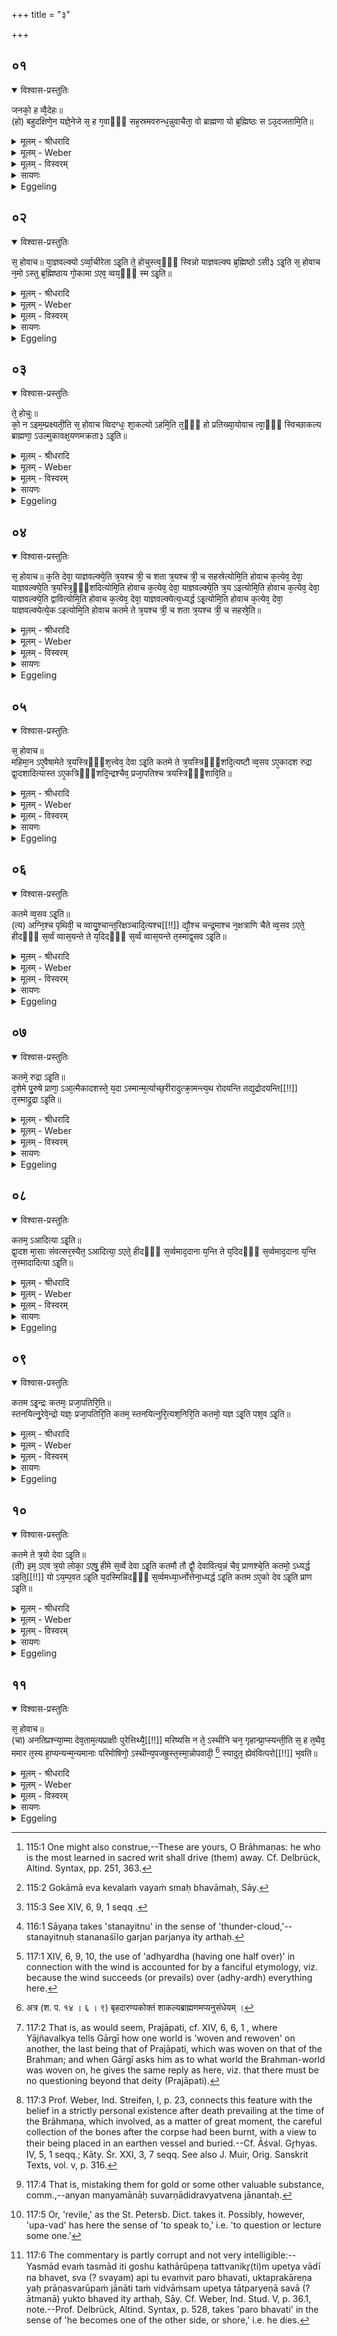 +++
title = "३"

+++


## ०१


<details open><summary>विश्वास-प्रस्तुतिः</summary>

जनको᳘ ह व्वै᳘देहः॥  
(हो) बहुदक्षिणे᳘न यज्ञे᳘नेजे स᳘ ह ग᳘वाᳫँ᳭ सह᳘स्रमवरुन्ध᳘न्नुवाचैता᳘ वो ब्राह्मणा यो ब्र᳘ह्मिष्ठः स ऽउ᳘दजतामि᳘ति॥
</details>

<details><summary>मूलम् - श्रीधरादि</summary>

जनको᳘ ह व्वै᳘देहः॥  
(हो) बहुदक्षिणे᳘न यज्ञे᳘नेजे स᳘ ह ग᳘वाᳫँ᳭ सह᳘स्रमवरुन्ध᳘न्नुवाचैता᳘ वो ब्राह्मणा यो ब्र᳘ह्मिष्ठः स ऽउ᳘दजतामि᳘ति॥
</details>

<details><summary>मूलम् - Weber</summary>

जनको᳘ ह वै᳘देहो॥  
बहुदक्षिणे᳘न यज्ञे᳘नेजे स᳘ ह ग᳘वाᳫं सह᳘स्रमवरुन्ध᳘न्नुवाचैता᳘ वो ब्राह्मणा यो ब्र᳘ह्मिष्ठः स उ᳘दजतामि᳘ति॥
</details>

<details><summary>मूलम् - विस्वरम्</summary>

जनको ह वैदेहो बहुदक्षिणेन यज्ञेनेजे । स ह गवां सहस्रमवरुन्धन्नुवाच । एता वो ब्राह्मणा यो ब्रह्मिष्ठः स उदजतामिति ॥ १ ॥ 
</details>

<details><summary>सायणः</summary>

अथ अग्निहोत्रदर्शपूर्णमासादियागदेवतानां तत्त्वतः प्राणशब्दाभिधेयपरमात्मरूपतां विजिगीषुकथामुखेन विवक्षुः आख्यायिकां प्रस्तौति- **जनको ह वैदेह** इति । विदेहदेशानां राजा 'वैदेहः' । **बहुदक्षिणेने**ति । सहस्रसर्ववेदसदक्षिणेनेत्यर्थः । 'यज्ञेन ईजे' इष्टवान् । यजेर्लिटि यजादित्वात् संप्रसारणम् । **स ह गवामि**त्यादि । 'सः' खलु जनकः 'गवां सहस्रं' यज्ञसंभाराय 'अवरुन्धन्' स्थापयन्नुवाच । हे ब्राह्मणाः ! 'वः' युष्माकं मध्ये 'यो ब्रह्मिष्ठः' ब्रह्मनिष्ठो विद्यातिशयवान् । 'स एताः' सहस्रसंख्याका गाः 'उदजतां' उत्क्षिपतु स्वगृहं गमयत्वित्यर्थः । "अज गतिक्षेपणयोः" (धा. पा. भ्वा. प. २३०) इति धातुः ॥ १ ॥ 
</details>

<details><summary>Eggeling</summary>

1. Janaka of Videha performed a sacrifice accompanied with numerous gifts to the priests. Setting apart a thousand cows, he said, 'He who is the most learned in sacred writ amongst you, O Brāhmaṇas, shall drive away these (cows) [^egg_355]!'

[^egg_355]: 115:1 One might also construe,--These are yours, O Brāhmaṇas: he who is the most learned in sacred writ shall drive (them) away. Cf. Delbrück, Altind. Syntax, pp. 251, 363.
</details>


## ०२


<details open><summary>विश्वास-प्रस्तुतिः</summary>

स᳘ होवाच॥ 
या᳘ज्ञवल्क्यो ऽर्व्वा᳘चीरेता ऽइ᳘ति ते᳘ होचुस्त्व᳘ᳫँ᳘ स्विन्नो याज्ञवल्क्य ब्र᳘ह्मिष्ठो ऽसी३ ऽइ᳘ति स᳘ होवाच न᳘मो ऽस्तु ब्र᳘ह्मिष्ठाय गो᳘कामा ऽएव᳘ व्वय᳘ᳫँ᳘ स्म ऽइ᳘ति॥
</details>

<details><summary>मूलम् - श्रीधरादि</summary>

स᳘ होवाच॥ 
या᳘ज्ञवल्क्यो ऽर्व्वा᳘चीरेता ऽइ᳘ति ते᳘ होचुस्त्व᳘ᳫँ᳘ स्विन्नो याज्ञवल्क्य ब्र᳘ह्मिष्ठो ऽसी३ ऽइ᳘ति स᳘ होवाच न᳘मो ऽस्तु ब्र᳘ह्मिष्ठाय गो᳘कामा ऽएव᳘ व्वय᳘ᳫँ᳘ स्म ऽइ᳘ति॥
</details>

<details><summary>मूलम् - Weber</summary>

स᳘ होवाच या᳘ज्ञवल्क्यो॥  
ऽर्वाचीरेता इ᳘ति ते᳘ होचुस्त्व᳘ᳫं᳘ स्विन्नो याज्ञवल्क्य ब्र᳘ह्मिष्ठोऽसी३ इ᳘ति स᳘ होवाच न᳘मोऽस्तु ब्र᳘ह्मिष्ठाय गो᳘कामा एव᳘ वय᳘ᳫं᳘ स्म इ᳘ति॥
</details>

<details><summary>मूलम् - विस्वरम्</summary>

स होवाच याज्ञवल्क्यः- अर्वाचीरेता इति । ते होचुः । त्वं स्विन्नो याज्ञवल्क्य ब्रह्मिष्ठो ऽसी ३ इति । स होवाच- नमो ऽस्तु ब्रह्मिष्ठाय, गोकामा एव वयं स्म इति ॥ २ ॥ 
</details>

<details><summary>सायणः</summary>

एवं स राज्ञो वाक्यमाकर्ण्य याज्ञवल्क्यो मदीयं गृहं प्रति एता गावः प्रस्थापनीया इत्युक्तवानित्याह- **स होवाचे**ति । 'अर्वाचीः' अस्मदभिमुखाः 'एताः' गाः उदजतामित्यनुषंगः । एतत् याज्ञवल्क्यवाक्यं श्रुत्वा क्रुद्धानां अन्येषां ब्राह्मणानां वचनं दर्शयति- **त्वं स्विदि**ति । हे याज्ञवल्क्य ! 'नः' अस्माकं मध्ये 'त्वं स्वित्' स्विदिति वितर्के । त्वं किं ? 'ब्रह्मिष्ठो ऽसि' ब्रह्मवित्तमो ऽसि इति ”क्षियाशीःप्रैषेषु तिङाकांक्षम्” (पा. सू. ८ । २ । १०४) इति निन्दायां प्लुतिः । एवमधिक्षिप्ते सति याज्ञवल्क्येन यदुक्तं तद्दर्शयति- **स होवाचे**ति । युष्माकं मध्ये 'ब्रह्मिष्ठाय' नमो ऽस्तु । 'गोकामा एव वयं' केवलं 'स्मः' भवाम इति ॥ २ ॥ 
</details>

<details><summary>Eggeling</summary>

2. Yājñavalkya then said, 'This way (drive) them!' They said, 'Art thou really the most learned in sacred writ amongst us, Yājñavalkya?' He replied, 'Reverence be to him who is most learned in sacred writ! We are but hankering after cows [^egg_356]!'

[^egg_356]: 115:2 Gokāmā eva kevalaṁ vayaṁ smaḥ bhavāmaḥ, Sāy.
</details>


## ०३


<details open><summary>विश्वास-प्रस्तुतिः</summary>

ते᳘ होचुः॥  
को᳘ न ऽइम᳘म्प्रक्ष्यती᳘ति स᳘ होवाच व्विदग्धः᳘ शा᳘कल्यो ऽहमि᳘ति त᳘ᳫँ᳘ हो प्रतिख्या᳘योवाच त्वा᳘ᳫँ᳘ स्विच्छाकल्य ब्राह्मणा᳘ ऽउल्मुकावक्ष᳘यणमक्रता३ ऽइ᳘ति॥
</details>

<details><summary>मूलम् - श्रीधरादि</summary>

ते᳘ होचुः॥  
को᳘ न ऽइम᳘म्प्रक्ष्यती᳘ति स᳘ होवाच व्विदग्धः᳘ शा᳘कल्यो ऽहमि᳘ति त᳘ᳫँ᳘ हो प्रतिख्या᳘योवाच त्वा᳘ᳫँ᳘ स्विच्छाकल्य ब्राह्मणा᳘ ऽउल्मुकावक्ष᳘यणमक्रता३ ऽइ᳘ति॥
</details>

<details><summary>मूलम् - Weber</summary>

ते᳘ होचुः॥  
को᳘ न इम᳘म् प्रक्ष्यती᳘ति स᳘ होवाच विदग्धः शा᳘कल्योऽहमि᳘ति त᳘ᳫं᳘ ह प्रतिख्या᳘योवाच त्वा᳘ᳫं᳘ स्विछाकल्य ब्राह्मणा᳘ उल्मुकावक्ष᳘यणमक्रता३इ᳘ति॥
</details>

<details><summary>मूलम् - विस्वरम्</summary>

ते होचुः- को न इमं प्रक्ष्यतीति, स होवाच विदग्धः शाकल्यः- अहमिति । तं हो प्रतिख्यायोवाच । त्वां स्विच्छाकल्य ! ब्राह्मणा उल्मुकावक्षयणमक्रता ३ इति ॥ ३ ॥ 
</details>

<details><summary>सायणः</summary>

एवमुपहसिते सति अन्यैर्ब्राह्मणैर्यत् कृतं तदुपन्यस्यति- **ते होचुरि**ति । 'ते 'ह' खलु ब्राह्मणाः । 'ऊचुः' उक्तवंतः । 'नः' अस्माकं मध्ये 'कः' 'इमं' याज्ञवल्क्यं 'प्रक्ष्यति' प्रष्टुं समर्थो भवतीति । एवं विचारावस्थायामेव 'विदग्धः' प्रगल्भः 'शाकल्यः' नाम प्रसिद्धो महर्षिः 'उवाच' अहं प्रक्ष्यामीति । 'तं' शाकल्यं 'प्रतिख्याय' प्रत्यवेक्ष्य याज्ञवल्क्यः 'उवाच' । हे शाकल्य ! इमे 'ब्राह्मणाः' । स्विदिति वितर्के । नूनं 'त्वां' उल्मुकावक्षयणम् । अर्द्धदग्धकाष्ठमुल्मुकं तस्य बहिर्निरसनं अवक्षयणं विनाशः । तादृगवक्षयणं तथाविधं त्वां 'अक्रत' अकृषंत । "मन्त्रे घस०"- (पा. सू. २ । ४ । ८०) इत्यादिना च्लेर्लुक् । अत्रापि पूर्ववन्निन्दायां प्लुतिः ॥ ३ ॥ 
</details>

<details><summary>Eggeling</summary>

3. They then said (to one another), 'Which of us shall question him?' The shrewd Śākalya said, 'I!' When he (Yājñavalkya) saw him, he said, 'Have the Brāhmaṇas made of thee a thing for quenching the firebrand, Śākalya?'
</details>


## ०४


<details open><summary>विश्वास-प्रस्तुतिः</summary>

स᳘ होवाच॥ 
क᳘ति देवा᳘ याज्ञवल्क्ये᳘ति त्र᳘यश्च त्री᳘ च शता त्र᳘यश्च त्री᳘ च सहस्रेत्योमि᳘ति होवाच क᳘त्येव᳘ देवा᳘ याज्ञवल्क्ये᳘ति त्र᳘यस्त्रि᳘ᳫँ᳘शदित्योमि᳘ति होवाच क᳘त्येव᳘ देवा᳘ याज्ञवल्क्ये᳘ति त्र᳘य ऽइत्योमि᳘ति होवाच क᳘त्येव᳘ देवा᳘ याज्ञवल्क्ये᳘ति द्वावित्योमि᳘ति होवाच क᳘त्येव᳘ देवा᳘ याज्ञवल्क्येत्य᳘ध्यर्द्ध ऽइ᳘त्योमि᳘ति होवाच क᳘त्येव᳘ देवा᳘ याज्ञवल्क्येत्ये᳘क ऽइत्योमि᳘ति होवाच कतमे ते त्र᳘यश्च त्री᳘ च शता त्र᳘यश्च त्री᳘ च सहस्रे᳘ति॥
</details>

<details><summary>मूलम् - श्रीधरादि</summary>

स᳘ होवाच॥ 
क᳘ति देवा᳘ याज्ञवल्क्ये᳘ति त्र᳘यश्च त्री᳘ च शता त्र᳘यश्च त्री᳘ च सहस्रेत्योमि᳘ति होवाच क᳘त्येव᳘ देवा᳘ याज्ञवल्क्ये᳘ति त्र᳘यस्त्रि᳘ᳫँ᳘शदित्योमि᳘ति होवाच क᳘त्येव᳘ देवा᳘ याज्ञवल्क्ये᳘ति त्र᳘य ऽइत्योमि᳘ति होवाच क᳘त्येव᳘ देवा᳘ याज्ञवल्क्ये᳘ति द्वावित्योमि᳘ति होवाच क᳘त्येव᳘ देवा᳘ याज्ञवल्क्येत्य᳘ध्यर्द्ध ऽइ᳘त्योमि᳘ति होवाच क᳘त्येव᳘ देवा᳘ याज्ञवल्क्येत्ये᳘क ऽइत्योमि᳘ति होवाच कतमे ते त्र᳘यश्च त्री᳘ च शता त्र᳘यश्च त्री᳘ च सहस्रे᳘ति॥
</details>

<details><summary>मूलम् - Weber</summary>

स᳘ होवाच क᳘ति देवा याज्ञवल्क्ये᳘ति त्र᳘यश्च त्री᳘ च शता त्र᳘यश्च त्री᳘ च सहस्रेत्योमि᳘ति होवाच क᳘त्येव᳘ देवा᳘ याज्ञवल्क्ये᳘ति त्र᳘यस्त्रिंशदित्योमि᳘ति होवाच क᳘त्येव᳘ देवा᳘ याज्ञवल्क्ये᳘ति त्र᳘य इत्योमि᳘ति होवाच क᳘त्येव᳘ देवा᳘ याज्ञवल्क्ये᳘ति द्वावित्योमि᳘ति होवाच क᳘त्येव᳘ देवा᳘ याज्ञवल्क्येत्य᳘ध्यर्ध इत्योमि᳘ति होवाच क᳘त्येव᳘ देवा᳘ याज्ञवल्क्येत्ये᳘क इत्योमि᳘ति होवाच कतमे ते त्र᳘यश्च त्री᳘ च शता त्र᳘यश्च त्री᳘ च सहस्रे᳘ति॥
</details>

<details><summary>मूलम् - विस्वरम्</summary>

स होवाच- कति देवा याज्ञवल्क्य ! इति, त्रयश्च त्री च शता त्रयश्च त्री च सहस्रेति, ओमिति होवाच । कत्येव देवा याज्ञवल्क्य ! इति त्रयस्त्रिँ शदिति, ओमिति होवाच । कत्येव देवा याज्ञवल्क्य ! इति, त्रय इति, ओमिति होवाच । कत्येव देवा याज्ञवल्क्य ! इति, द्वाविति, ओमिति होवाच । कत्येव देवा याज्ञवल्क्य ! इति, अध्यर्द्ध इति, ओमिति होवाच । कत्येव देवा याज्ञवल्क्य ! इति, एक इति, ओमिति होवाच । कतमे ते त्रयश्च त्री च शता त्रयश्च त्री च सहस्रेति ॥ ४ ॥ 
</details>

<details><summary>सायणः</summary>

एतद्वाक्यमनादृत्यैव शाकल्यः प्रष्टुमुपचक्रमे इत्याह- **स होवाचे**ति । हे याज्ञवल्क्य ! 'कति' संख्याका 'देवाः' अग्निहोत्रादिषु कर्मसु हविर्भोक्तृत्वेन वर्तत इति प्रश्नः । 'त्रयस्त्रिंशदिति' अस्योत्तरं याज्ञवल्क्येनोक्तम् । ओमिति निपात एवंशब्दार्थः । हे याज्ञवल्क्य ! त्वया यदुक्त त्रयस्त्रिंशत्संख्याका देवा इति एवमेवैतदिति शाकल्यो ऽङ्गीचकारेत्यर्थः । पुनरपि विशेषजिज्ञासया पृच्छति- **कति देवा** इति । प्रश्नस्य वक्ष्यमाणस्य सर्वस्य एकविषयत्वद्योतनाय सर्वत्र एवकारः । अन्यत् निगदसिद्धम् । द्वितीयप्रश्नस्य 'त्रयः' इत्युत्तरम् । तृतीयस्य 'द्वौ' इति । 'अध्यर्द्धः' इति चतुर्थस्य । 'एकः' इति पंचमप्रश्नस्योत्तरम् । एवं शाकल्ययाज्ञवल्क्ययोः प्रश्नप्रतिवचनाभ्यां पर्यवसितदेवतायाः एकत्वं प्रदर्श्य पुनः शाकल्यस्य उक्ताक्षेपपरं प्रश्नमुद्भावयति- **कतमे ते** इति । वैश्वदेवनिविदि एवमाम्नायते- "त्रयश्च त्री च शता त्रयश्च त्री च सहस्रा" इति । अयमर्थः- अधिकानि त्रीणि शतानि त्रीणि सहस्राणि च । एतत्संख्यासंख्येया विश्वे देवाः । 'ते कतमे' किंरूपाः । त्रयस्त्रिंशदादिषु त्वयोक्तेषु यजनीयेष्वनंतर्भावादित्यर्थः ॥ ४ ॥ 
</details>

<details><summary>Eggeling</summary>

4. He said [^egg_357], 'How many gods are there, Yājñavalkya?'--'Three hundred and three, and three thousand and three,' he replied.--'Yea, so it is!' he said. 'How many gods are there really, Yājñavalkya?'--'Thirty-three.'--'Yea, so it is!' he said.

[^egg_357]: 115:3 See XIV, 6, 9, 1 seqq .

 'How many gods are there really, Yājñavalkya?'--'Three.'--'Yea, so it is!' he said. 'How many gods are there really, Yājñavalkya?'--'Two.'--'Yea, so it is!' he said. 'How many gods are there really, Yājñavalkya?'--'One and a half.'--'Yea, so it is!' he said. 'How many gods are there really, Yājñavalkya?'--'One.'--'Yea, so it is!' he said. 'Who are those three hundred and three, and three thousand and three?'
</details>


## ०५


<details open><summary>विश्वास-प्रस्तुतिः</summary>

स᳘ होवाच॥  
महिमा᳘न ऽए᳘वैषामेते त्र᳘यस्त्रिᳫँ᳭श᳘त्त्वेव᳘ देवा ऽइ᳘ति कतमे ते त्र᳘यस्त्रिᳫँ᳭शदि᳘त्यष्टौ व्व᳘सव ऽए᳘कादश रुद्रा द्वा᳘दशादित्यास्त ऽए᳘कत्रिᳫँ᳭शदि᳘न्द्रश्चैव᳘ प्रजा᳘पतिश्च त्रयस्त्रिᳫँ᳭शावि᳘ति॥
</details>

<details><summary>मूलम् - श्रीधरादि</summary>

स᳘ होवाच॥  
महिमा᳘न ऽए᳘वैषामेते त्र᳘यस्त्रिᳫँ᳭श᳘त्त्वेव᳘ देवा ऽइ᳘ति कतमे ते त्र᳘यस्त्रिᳫँ᳭शदि᳘त्यष्टौ व्व᳘सव ऽए᳘कादश रुद्रा द्वा᳘दशादित्यास्त ऽए᳘कत्रिᳫँ᳭शदि᳘न्द्रश्चैव᳘ प्रजा᳘पतिश्च त्रयस्त्रिᳫँ᳭शावि᳘ति॥
</details>

<details><summary>मूलम् - Weber</summary>

स᳘ होवाच॥  
महिमा᳘न एॗवैषामेते त्र᳘यस्त्रिंशॗत्त्वेव᳘ देवा इ᳘ति कतमे ते त्र᳘यस्त्रिंशदि᳘त्यष्टौ व᳘सव ए᳘कादश रुद्रा द्वा᳘दशादित्यास्त ए᳘कत्रिंशदि᳘न्द्रश्चैव᳘ प्रजा᳘पतिश्च त्रयस्त्र्ंशावि᳘ति॥
</details>

<details><summary>मूलम् - विस्वरम्</summary>

स होवाच- महिमान एवैषामेते, त्रयस्त्रिंशत्त्वेव देवा इति । कतमे ते त्रयस्त्रिंशदिति । अष्टौ वसवः, एकादश रुद्राः, द्वादशादित्याः, त एकत्रिंशत् । इंद्रश्चैव प्रजापतिश्च त्रयस्त्रिंशाविति ॥ ५ ॥ 
</details>

<details><summary>सायणः</summary>

'सः' खलु याज्ञवल्क्यः 'उवाच' 'एषां' त्रयस्त्रिंशत्संख्याकानां देवानां 'महिमान एव' त्रयश्च त्री च शतेत्यादीनि केवलं माहात्म्यमानान्मन्ये । 'त्रयस्त्रिंशदिति' यदुक्तं स एव परमार्थ इत्याह- **त्रयस्त्रिंशत्त्वेवे**ति । के पुनस्ते त्रयस्त्रिंशदिति पृच्छति- **कतमे त** इति । 'अष्टौ वसवः' इत्यादि तस्योत्तरम् । **त्रयस्त्रिंशावि**ति । त्रयस्त्रिंशत्संख्यापूरकावित्यर्थः । निगदसिद्धमन्यत् ॥ ५ ॥ 
</details>

<details><summary>Eggeling</summary>

5. He replied, 'These are their powers, but thirty-three gods indeed there are.'--'Who are those thirty-three? Eight Vasus, eleven Rudras, and twelve Ādityas,--that makes thirty-one; and Indra and Prajāpati make up the thirty-three.'
</details>


## ०६


<details open><summary>विश्वास-प्रस्तुतिः</summary>

कतमे व्व᳘सव ऽइ᳘ति॥  
(त्य) अग्नि᳘श्च पृथिवी᳘ च व्वायु᳘श्चान्त᳘रिक्षञ्चादि᳘त्यश्च[[!!]] द्यौ᳘श्च चन्द्र᳘माश्च न᳘क्षत्राणि चैते व्व᳘सव ऽएते᳘ हीदᳫँ᳭ स᳘र्व्वं व्वास᳘यन्ते ते य᳘दिदᳫँ᳭ स᳘र्व्वं व्वास᳘यन्ते त᳘स्माद्व᳘सव ऽइ᳘ति॥
</details>

<details><summary>मूलम् - श्रीधरादि</summary>

कतमे व्व᳘सव ऽइ᳘ति॥  
(त्य) अग्नि᳘श्च पृथिवी᳘ च व्वायु᳘श्चान्त᳘रिक्षञ्चादि᳘त्यश्च[[!!]] द्यौ᳘श्च चन्द्र᳘माश्च न᳘क्षत्राणि चैते व्व᳘सव ऽएते᳘ हीदᳫँ᳭ स᳘र्व्वं व्वास᳘यन्ते ते य᳘दिदᳫँ᳭ स᳘र्व्वं व्वास᳘यन्ते त᳘स्माद्व᳘सव ऽइ᳘ति॥
</details>

<details><summary>मूलम् - Weber</summary>

कतमे व᳘सव इ᳘ति॥  
अग्नि᳘श्च पृथिवी᳘ च वायु᳘श्चान्त᳘रिक्षं चादित्य᳘श्च द्यौ᳘श्च चन्द्र᳘माश्च न᳘क्षत्राणि चैते व᳘सव एतेॗ हीदᳫं स᳘र्वं वास᳘यन्ते ते य᳘दिदᳫं स᳘र्वं वास᳘यन्ते त᳘स्माद्व᳘सव इ᳘ति॥
</details>

<details><summary>मूलम् - विस्वरम्</summary>

कतमे वसव इति । अग्निश्च पृथिवी च वायुश्चांतरिक्षं च आदित्यश्च द्यौश्च चंद्रमाश्च नक्षत्राणि च इति वसवः । एते हीदं सर्वं वासयन्ते । यदिदं सर्वं वासयन्ते, तस्माद्वसव इति ॥ ६ ॥ 
</details>

<details><summary>सायणः</summary>

प्रश्नपूर्वकं वसूनां स्वरूपमाह- **कतमे वसव** इति । अग्न्यादीनां वसुशब्दाभिधेयत्वं उपपादयति- **एते हीदमि**ति । 'हि' यस्मादेते अग्न्यादयः 'इदं सर्वं' जगत् 'वासयन्ते' निवासात्मकं कुर्वंति । तस्माद्वसुहेतुत्वात्, 'वसवः' इत्युच्यते इत्यर्थः ॥ ६ ॥ 
</details>

<details><summary>Eggeling</summary>

6. 'Who are the Vasus?'--'Agni, the Earth, Vāyu (the wind), the Air, Āditya (the sun), Heaven, the Moon, and the Stars:--these are the Vasus, for these cause all this (universe) to abide (vas), and hence they are the Vasus.'
</details>


## ०७


<details open><summary>विश्वास-प्रस्तुतिः</summary>

कतमे᳘ रुद्रा ऽइ᳘ति॥  
द᳘शेमे पु᳘रुषे प्राणा᳘ ऽआ᳘त्मैकादशस्ते᳘ य᳘दा ऽस्मान्म᳘र्त्याच्छ᳘रीरादुत्क्रा᳘मन्त्य᳘थ रोदयन्ति तद्य᳘द्रोदयन्ति[[!!]] त᳘स्माद्रुद्रा ऽइ᳘ति॥
</details>

<details><summary>मूलम् - श्रीधरादि</summary>

कतमे᳘ रुद्रा ऽइ᳘ति॥  
द᳘शेमे पु᳘रुषे प्राणा᳘ ऽआ᳘त्मैकादशस्ते᳘ य᳘दा ऽस्मान्म᳘र्त्याच्छ᳘रीरादुत्क्रा᳘मन्त्य᳘थ रोदयन्ति तद्य᳘द्रोदयन्ति[[!!]] त᳘स्माद्रुद्रा ऽइ᳘ति॥
</details>

<details><summary>मूलम् - Weber</summary>

कतमे᳘ रुद्रा इ᳘ति॥  
द᳘शेमे पु᳘रुषे प्राणा᳘ आॗत्मैकादशस्ते᳘ यॗदास्मान्म᳘र्त्याछ᳘रीरादुत्क्रा᳘मन्त्य᳘थ रोदयन्ति तद्य᳘द्रोद᳘यन्ति त᳘स्माद्रुद्रा इ᳘ति॥
</details>

<details><summary>मूलम् - विस्वरम्</summary>

कतमे रुद्रा इति । दशेमे पुरुषे प्राणाः, आत्मैकादशः । ते यदा ऽस्मान्मर्त्याच्छरीरादुत्क्रामंति । अथ रोदयंति । तद्यद्रोदयंति तस्मादुद्रा इति ॥ ७ ॥ 
</details>

<details><summary>सायणः</summary>

अथ प्रश्नपूर्वकं रुद्राणां स्वरूपमाह- **कतमे रुद्रा** इति । **दशेमे पुरुषे प्राणा** इति । सप्त शीर्षण्याः प्राणाः, द्वाववांचौ, दशमः प्राणो नाभिः, तेषां सर्वेषां शब्दानामाश्रयभूतं आत्मशब्दाभिधेयं मन एव 'एकादशः' रुद्रः । तेषां रुद्रशब्दाभिधेयतामाह- **ते यदा ऽस्मान्मर्त्यादि**ति । 'ते' आत्मैकादशाः प्राणाः 'यदा' यस्मिन् काले 'अस्मान्मर्त्यात्' मरणधर्मकाच्छरीरात् 'उत्क्रामन्ति' निर्गच्छन्ति । अथानन्तरमेव बांधवान् 'रोदयन्ति' एतदपेक्षं रुद्रनामनिर्वचनं करोति- **तद्यद्रोदयंती**ति ॥ ७ ॥ 
</details>

<details><summary>Eggeling</summary>

7. 'Who are the Rudras?'--'These ten vital airs in man, and the self (spirit) is the eleventh: when these depart from this mortal body, they cause wailing (rud), and hence they are the Rudras.'
</details>


## ०८


<details open><summary>विश्वास-प्रस्तुतिः</summary>

कतम᳘ ऽआदित्या ऽइ᳘ति॥  
द्वा᳘दश मा᳘साः संवत्सर᳘स्यैत᳘ ऽआदित्या᳘ ऽएते᳘ हीदᳫँ᳭ स᳘र्व्वमाद᳘दाना य᳘न्ति ते य᳘दिदᳫँ᳭ स᳘र्व्वमाद᳘दाना य᳘न्ति त᳘स्मादादित्या ऽइ᳘ति॥
</details>

<details><summary>मूलम् - श्रीधरादि</summary>

कतम᳘ ऽआदित्या ऽइ᳘ति॥  
द्वा᳘दश मा᳘साः संवत्सर᳘स्यैत᳘ ऽआदित्या᳘ ऽएते᳘ हीदᳫँ᳭ स᳘र्व्वमाद᳘दाना य᳘न्ति ते य᳘दिदᳫँ᳭ स᳘र्व्वमाद᳘दाना य᳘न्ति त᳘स्मादादित्या ऽइ᳘ति॥
</details>

<details><summary>मूलम् - Weber</summary>

कतम᳘ आदित्या इ᳘ति॥  
द्वा᳘दश मा᳘साः संवत्सर᳘स्यैत᳘ आदित्या᳘ एतेॗ हीदᳫं स᳘र्वमाद᳘दाना य᳘न्ति ते य᳘दिदᳫं स᳘र्वमाद᳘दाना य᳘न्ति त᳘स्मादादित्या इ᳘ति॥
</details>

<details><summary>मूलम् - विस्वरम्</summary>

कतम आदित्या इति । द्वादश मासाः संवत्सरस्य एत आदित्याः । एते हीदं सर्वमाददाना यंति, ते यदिदं सर्वमाददाना यंति; तस्मादादित्या इति ॥ ८ ॥ 
</details>

<details><summary>सायणः</summary>

अथ प्रश्नपूर्वकं आदित्यानां स्वरूपमाह- **कतम आदित्या** इत्यादिना । संवत्सरसंबंधिनः चैत्रादयः 'द्वादश मासाः' त एवादित्याः । 'एते' खलु 'इदं सर्वं' चराचरात्मकं जगत् 'आददानाः' स्वीकुर्वन्तो ग्रसंतः 'यंति' गच्छंति । **ते यदिदमि**ति । आदित्यनामनिरुक्तिः ॥ ८ ॥ 
</details>

<details><summary>Eggeling</summary>

8. 'Who are the Ādityas?'--'The twelve months of the year: these are the Ādityas, for they pass whilst laying hold on everything here; and inasmuch as they pass whilst laying hold (ā-dā) on everything here, they are the Ādityas.'
</details>


## ०९


<details open><summary>विश्वास-प्रस्तुतिः</summary>

कतम ऽइ᳘न्द्रः कतमः᳘ प्रजा᳘पतिरि᳘ति॥  
स्तनयित्नु᳘रेवे᳘न्द्रो यज्ञः᳘ प्रजा᳘पतिरि᳘ति कतम᳘ स्तनयित्नुरि᳘त्यश᳘निरि᳘ति कतमो᳘ यज्ञ ऽइ᳘ति पश᳘व ऽइ᳘ति॥
</details>

<details><summary>मूलम् - श्रीधरादि</summary>

कतम ऽइ᳘न्द्रः कतमः᳘ प्रजा᳘पतिरि᳘ति॥  
स्तनयित्नु᳘रेवे᳘न्द्रो यज्ञः᳘ प्रजा᳘पतिरि᳘ति कतम᳘ स्तनयित्नुरि᳘त्यश᳘निरि᳘ति कतमो᳘ यज्ञ ऽइ᳘ति पश᳘व ऽइ᳘ति॥
</details>

<details><summary>मूलम् - Weber</summary>

कतम इ᳘न्द्रः कतमः᳘ प्रजा᳘पतिरि᳘ति॥  
स्तनयित्नु᳘रेवे᳘न्द्रो यज्ञः᳘ प्रजा᳘पतिरि᳘ति कतम᳘ स्तनयित्नुरि᳘त्यश᳘निरि᳘ति कतमो᳘ यज्ञ इ᳘ति पश᳘व इ᳘ति॥
</details>

<details><summary>मूलम् - विस्वरम्</summary>

कतम इंद्रः कतमः प्रजापतिरिति । स्तनयित्नुरेवेन्द्रः, यज्ञः प्रजापतिरिति । कतमः स्तनयित्नुरिति, अशनिरिति । कतमो यज्ञ इति, पशव इति ॥ ९ ॥ 
</details>

<details><summary>सायणः</summary>

इन्द्रप्रजापत्योः स्वरूपं प्रश्नपूर्वकमाह- **कतम इंद्र** इति । 'स्तनयित्नुः स्तननशीलो गर्जन् पर्जन्य एव 'इन्द्रः' । दर्शपूर्णमासादिः 'यज्ञ एव प्रजापतिरिति' । एकरूपतां व्युदस्य स्तनयित्नुयज्ञयोः प्रश्नपूर्वकं स्वरूपमाह- **कतमः स्तनयित्नु**रिति । 'अशनिः' प्रसिद्धः । यज्ञसाधनत्वात्पशूनां यज्ञत्वम् ॥ ९ ॥ 
</details>

<details><summary>Eggeling</summary>

9. 'Who is Indra, and who Prajāpati?'--'Indra, indeed, is thunder [^egg_358], and Prajāpati the sacrifice.'--'What is thunder?'--'The thunderbolt.'--'What is the sacrifice?'--'Cattle.'

[^egg_358]: 116:1 Sāyaṇa takes 'stanayitnu' in the sense of 'thunder-cloud,'--stanayitnuḥ stananaśīlo garjan parjanya ity arthaḥ.
</details>


## १०


<details open><summary>विश्वास-प्रस्तुतिः</summary>

कतमे ते त्र᳘यो देवा ऽइ᳘ति॥  
(ती) इम᳘ ऽएव त्र᳘यो लोका᳘ ऽएषु᳘ हीमे स᳘र्व्वे देवा ऽइ᳘ति कतमौ तौ द्वौ᳘ देवावित्य᳘न्नं चैव᳘ प्राणश्चे᳘ति कतमो᳘ ऽध्यर्द्ध ऽइति᳘[[!!]] यो ऽय᳘म्प᳘वत ऽइ᳘ति य᳘दस्मिन्निदᳫँ᳭ स᳘र्व्वमध्या᳘र्ध्नोत्तेना᳘ध्यर्द्ध ऽइ᳘ति कतम ऽए᳘को देव ऽइ᳘ति प्राण ऽइ᳘ति॥
</details>

<details><summary>मूलम् - श्रीधरादि</summary>

कतमे ते त्र᳘यो देवा ऽइ᳘ति॥  
(ती) इम᳘ ऽएव त्र᳘यो लोका᳘ ऽएषु᳘ हीमे स᳘र्व्वे देवा ऽइ᳘ति कतमौ तौ द्वौ᳘ देवावित्य᳘न्नं चैव᳘ प्राणश्चे᳘ति कतमो᳘ ऽध्यर्द्ध ऽइति᳘[[!!]] यो ऽय᳘म्प᳘वत ऽइ᳘ति य᳘दस्मिन्निदᳫँ᳭ स᳘र्व्वमध्या᳘र्ध्नोत्तेना᳘ध्यर्द्ध ऽइ᳘ति कतम ऽए᳘को देव ऽइ᳘ति प्राण ऽइ᳘ति॥
</details>

<details><summary>मूलम् - Weber</summary>

कतमे ते त्र᳘यो देवा इ᳘ति॥  
इम᳘ एव त्र᳘यो लोका᳘ एषुॗ हीमे स᳘र्वे देवा इ᳘ति कतमौ तौ द्वौ᳘ देवावित्य᳘न्नं चैव᳘ प्राणश्चे᳘ति कतमो᳘ऽध्यर्ध इ᳘तिॗ योऽयम् प᳘वत इ᳘ति कतम ए᳘को देव इ᳘ति प्राण इ᳘ति॥
</details>

<details><summary>मूलम् - विस्वरम्</summary>

कतमे ते त्रयो देवा इति, इम एव त्रयो लोकाः, एषु हीमे सर्वे देवा इति । कतमौ तौ द्वौ देवाविति, अन्नं चैव प्राणश्चेति । कतमो ऽध्यर्द्ध इति, यो ऽयं पवत इति । यदस्मिन्निदं सर्वमध्यार्ध्नोत् तेनाध्यर्द्ध इति । कतम एको देव इति, प्राण इति ॥ १० ॥ 
</details>

<details><summary>सायणः</summary>

'कतमे ते त्रयो देवा इति' प्रागुक्तं विवृणोति- **कतमे ते त्रय** इति । देवानां मध्ये किंलक्षणाः 'ते त्रयो देवाः' "वा बहूनां जातिपरिप्रश्ने डतमच्" (पा. सू. ५ । ३ । ९३) इति डतमच् प्रत्ययः । 'इमे' पृथिव्याद्याः 'त्रयो लोकाः' 'एत एव त्रयो देवाः' । 'हि' यस्मात् 'एते' अग्न्यादयो देवाः त्रिषु लोकेषु प्रतिवसंति 'तस्मात्' अग्न्यादिदेवैरधिष्ठितत्वात् अभेदोपचारेण लोका एव देवा इत्यर्थः । द्वावित्यस्य प्रश्नपूर्वकमुत्तरमाह- **कतमौ तावि**ति । देवमनुष्याद्यात्मकं कृत्स्नं जगत् भोक्तृभोग्यात्मकं अतो भोग्यमन्नं भोक्ता प्राणश्चेति इमावेव द्वौ देवौ । अत एवमाम्नायते- "एतावद्वा इदं सर्वमन्नं चैवान्नादश्च सोम एवान्नमग्निरन्नादः" इति । **कतमो ऽध्यर्द्ध** इत्यादि । 'यो ऽयं' अध्यात्ममधियज्ञं च वायुः 'पवते' अयमेवाध्यर्द्धो देवः । ननु एकस्यैवास्य कथमध्यर्द्धात्मकत्वमित्याशंक्य अध्यर्द्धशब्दं निर्वक्ति- **यदस्मिन्नि**ति । 'यत्' यस्मात् 'अस्मिन्' वायौ सूत्रात्मनि आधारभूते 'इदं सर्वं' जगत् 'अध्यार्ध्नोत्' अधिकमृद्धमभवत् । तस्मात् अधिकार्द्धहेतुत्वात् सर्वदेवतासमष्टिरूपः प्राणः अध्यर्द्धरूप उच्यत इत्यर्थः । 'एकः' इत्येतत् प्रश्नपूर्वकं व्याचष्टे- **कतम एको देव** इति ॥ १० ॥ 
</details>

<details><summary>Eggeling</summary>

10. 'Who are those three gods?'--'These three worlds, for therein all the gods are contained.'--'Who are those two gods?'--'Food and breath. (life).'--'Who is the one and a half?'--'He who is blowing here [^egg_359] (Vāyu, the wind).'--'Who is the one god?'--'Breath.'

[^egg_359]: 117:1 XIV, 6, 9, 10, the use of 'adhyardha (having one half over)' in connection with the wind is accounted for by a fanciful etymology, viz. because the wind succeeds (or prevails) over (adhy-ardh) everything here.
</details>


## ११


<details open><summary>विश्वास-प्रस्तुतिः</summary>

स᳘ होवाच॥  
(चा) अनतिप्रश्न्या᳘म्मा देव᳘ताम᳘त्यप्राक्षीः पुरेत्तिथ्यै᳘[[!!]] मरिष्यसि न ते᳘ ऽस्थीनि चन᳘ गृहान्प्रा᳘प्स्यन्ती᳘ति स᳘ ह त᳘थैव᳘ ममार त᳘स्य हा᳘प्यन्यन्म᳘न्यमानाः परिमोषिणो᳘ ऽस्थीन्य᳘पजह्रुस्त᳘स्मा᳘न्नोपवादी᳘ [^१_१९४] स्यादुत᳘ ह्येवंवित्परो[[!!]] भ᳘वति॥

[^१_१९४]: अत्र (श. प. १४ । ६ । ९) बृहदारण्यकोक्तं शाकल्यब्राह्मणमप्यनुसंधेयम् । 
</details>

<details><summary>मूलम् - श्रीधरादि</summary>

स᳘ होवाच॥  
(चा) अनतिप्रश्न्या᳘म्मा देव᳘ताम᳘त्यप्राक्षीः पुरेत्तिथ्यै᳘[[!!]] मरिष्यसि न ते᳘ ऽस्थीनि चन᳘ गृहान्प्रा᳘प्स्यन्ती᳘ति स᳘ ह त᳘थैव᳘ ममार त᳘स्य हा᳘प्यन्यन्म᳘न्यमानाः परिमोषिणो᳘ ऽस्थीन्य᳘पजह्रुस्त᳘स्मा᳘न्नोपवादी᳘ स्यादुत᳘ ह्येवंवित्परो[[!!]] भ᳘वति॥
</details>

<details><summary>मूलम् - Weber</summary>

स᳘ होवाच॥  
अनतिप्रश्न्या᳘म् मा देव᳘ताम᳘त्यप्राक्षीः पुॗरेतिथ्यै᳘ मरिष्यसि न ते᳘ऽस्थीनि चन᳘ गृहान्प्रा᳘प्स्यन्ती᳘ति स᳘ ह त᳘थैव᳘ ममार त᳘स्य हा᳘प्यन्यन्म᳘न्यमानाः परिमोषिणो᳘ऽस्थीन्य᳘पजह्रुस्त᳘स्माॗन्नोपवादी᳘ स्यादुतॗ ह्येवंवित्प᳘रो भ᳘वति॥
</details>

<details><summary>मूलम् - विस्वरम्</summary>

स होवाच । अनतिप्रश्न्यां मा देवतामत्यप्राक्षीः । पुरेत्तिथ्यै मरिष्यसि । न ते ऽस्थीनि चन गृहान् प्राप्स्यन्तीति । स ह तथैव ममार । तस्य हाप्यन्यन्मन्यमानाः परिमोषिणो ऽस्थीन्यपजह्नुः । तस्मान्नोपवादी स्यात् । उत हि एवंवित्परो भवति ॥ ११ ॥ 
</details>

<details><summary>सायणः</summary>

एवं याज्ञवल्क्यः शाकल्येन पृष्टं देवतास्वरूपमाविष्कृत्य शाकल्यमधिक्षिपति- **स होवाचे**ति । याज्ञवल्क्यः 'उवाच' किमिति ? हे शाकल्य ! 'अनतिप्रश्न्यां' प्रश्नपदमतिक्रांता प्राणरूपा देवता अनतिप्रश्न्या तां देवतां 'मा अत्यप्राक्षीः' अतिक्रम्य पृष्टवानसि । 'पुरेत्तिथ्यै' पंचम्यर्थे चतुर्थी । आगामिन्यास्तिथेः पुरस्तादेव त्वं देशांतरे 'मरिष्यसि' । 'ते' तव 'अस्थीन्यपि' 'न गृहान् प्राप्स्यतीति' । एवं याज्ञवल्क्यः शशाप । सो ऽपि शाकल्यः ‘तथैव' याज्ञवल्क्यशापप्रकारेण 'ममार' मृतो बभूव । तच्छिष्यैः गृहं प्रत्याह्रियमाणानि अस्थीन्यपि 'अन्यन्मन्यमानाः' सुवर्णादिद्रव्यत्वेन जानंतः 'परिमोषिणः' तस्कराः 'अपजह्नुः' । यस्मादेवं 'तस्मात्' विजिगीषुकथारूपेण तत्त्वनिष्टमुपेत्य वादी न भवेत् । 'उत' अपि तु 'एवंवित्परो भवति' । उक्तप्रकारेण यः प्राणस्वरूपं जानाति तं विद्वांसमुपेत्य तात्पर्येण सेवायुक्तो भवेदित्यर्थः ॥ ११ ॥ 

इति श्रीसायणाचार्यविरचिते माधवीये वेदार्थप्रकाशे माध्यंदिनीयशतपथब्राह्मणभाष्ये एकादशकाण्डे षष्ठे ऽध्याये तृतीयं ब्राह्मणम् ॥ ११ । ६ । ३ ॥ 

वेदार्थस्य प्रकाशेन तमो हार्द्दं निवारयन् । 
पुमर्थांश्चतुरो देयाद् विद्यातीर्थमहेश्वरः ॥ १ ॥

ब्रह्माण्डं गोसहस्रं कनकहयतुलापूरुषौ स्वर्णगर्भं,
सप्ताब्धीन्पञ्चसीरींस्त्रिदशतरुलताधेनुसौवर्णभूमीः । 
रत्नोस्रां रुक्मवाजिद्विपमहितरथौ सायणिः सिङ्गणार्यो,
व्यश्राणीद्विश्वचक्रं प्रथितविधिमहाभूतयुक्तं घटं च ॥ 

धान्याद्रिं धन्यजन्मा तिलभवमतुलः स्वर्णजं वर्णमुख्यः,
कार्पासीयं कृपावान्गुडकृतमजडो राजतं राजपूज्यः ।
आज्योत्थं प्राज्यजन्मा लवणजमनृणः शार्करं चार्कतेजा,
रत्नाढ्यो रत्नरूपं गिरिमकृत मुदा पात्रसात्सिङ्गणार्यः ॥

इति श्रीमद्राजाधिराजपरमेश्वरवैदिकमार्गप्रवर्त्तकश्रीहरिहरमहाराजसाम्राज्यधुरन्धरेण सायणाचार्येण विरचिते माधवीये वेदार्थप्रकाशे माध्यन्दिनीयशतपथब्राह्मणभाष्ये एकादशकाण्डे षष्ठो ऽध्यायः समाप्तः ॥ (११ । ६) ॥ 
</details>

<details><summary>Eggeling</summary>

11. He (Yājñavalkya) said, 'Thou hast gone on questioning me beyond the deity [^egg_360], beyond which there must be no questioning: thou shalt die ere such and such a day, and not even thy bones shall reach thy home!' And so, indeed, did he (Śākalya) die; and robbers carried off his bones [^egg_361], taking them for something else [^egg_362]. Wherefore let no man decry [^egg_363] any one, for even (by) knowing this, he gets the better of him [^egg_364].

[^egg_360]: 117:2 That is, as would seem, Prajāpati, cf. XIV, 6, 6, 1 , where Yājñavalkya tells Gārgī how one world is 'woven and rewoven' on another, the last being that of Prajāpati, which was woven on that of the Brahman; and when Gārgī asks him as to what world the Brahman-world was woven on, he gives the same reply as here, viz. that there must be no questioning beyond that deity (Prajāpati).

[^egg_361]: 117:3 Prof. Weber, Ind. Streifen, I, p. 23, connects this feature with the belief in a strictly personal existence after death prevailing at the time of the Brāhmaṇa, which involved, as a matter of great moment, the careful collection of the bones after the corpse had been burnt, with a view to their being placed in an earthen vessel and buried.--Cf. Āśval. Gr̥hyas. IV, 5, 1 seqq.; Kāty. Śr. XXI, 3, 7 seqq. See also J. Muir, Orig. Sanskrit Texts, vol. v, p. 316.

[^egg_362]: 117:4 That is, mistaking them for gold or some other valuable substance, comm.,--anyan manyamānāḥ suvarṇādidravyatvena jānantaḥ.

[^egg_363]: 117:5 Or, 'revile,' as the St. Petersb. Dict. takes it. Possibly, however, 'upa-vad' has here the sense of 'to speak to,' i.e. 'to question or lecture some one.'

[^egg_364]: 117:6 The commentary is partly corrupt and not very intelligible:-- Yasmād evaṁ tasmād iti goshu kathārūpeṇa tattvanikr̥(ti)m upetya vādī na bhavet, sva (? svayam) api tu evaṁvit paro bhavati, uktaprakāreṇa yaḥ prāṇasvarūpaṁ jānāti taṁ vidvāṁsam upetya tātparyeṇā savā (? ātmanā) yukto bhaved ity arthaḥ, Sāy. Cf. Weber, Ind. Stud. V, p. 36.1, note.--Prof. Delbrück, Altind. Syntax, p. 528, takes 'paro bhavati' in the sense of 'he becomes one of the other side, or shore,' i.e. he dies.
</details>

